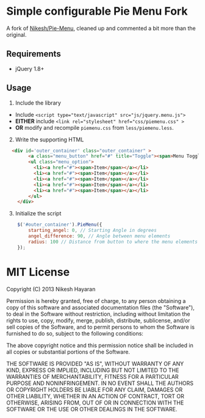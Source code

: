 # Simple configurable Pie Menu Fork

A fork of [Nikesh/Pie-Menu](https://github.com/Nikesh/Pie-Menu), cleaned up and commented a bit more than the original.

## Requirements

* jQuery 1.8+

## Usage

1. Include the library

  * Include `<script type="text/javascript" src="js/jquery.menu.js">` 
  * **EITHER** include `<link rel="stylesheet" href="css/piemenu.css" >` 
  * **OR** modify and recompile `piemenu.css` from `less/piemenu.less`.

2. Write the supporting HTML

```html
  <div id='outer_container' class="outer_container" >
		<a class="menu_button" href="#" title="Toggle"><span>Menu Toggle</span></a>
		<ul class="menu_option">
		  <li><a href="#"><span>Item</span></a></li>
		  <li><a href="#"><span>Item</span></a></li>
		  <li><a href="#"><span>Item</span></a></li>
		  <li><a href="#"><span>Item</span></a></li>
		  <li><a href="#"><span>Item</span></a></li>
		</ul>
	</div>
```

3. Initialize the script

```javascript
	$('#outer_container').PieMenu({
		starting_angel: 0, // Starting Angle in degrees
		angel_difference: 90, // Angle between menu elements
		radius: 100 // Distance from button to where the menu elements end up
	});	
```

# MIT License

Copyright (C) 2013 Nikesh Hayaran

Permission is hereby granted, free of charge, to any person obtaining a copy of this software and associated documentation files (the "Software"), to deal in the Software without restriction, including without limitation the rights to use, copy, modify, merge, publish, distribute, sublicense, and/or sell copies of the Software, and to permit persons to whom the Software is furnished to do so, subject to the following conditions:

The above copyright notice and this permission notice shall be included in all copies or substantial portions of the Software.

THE SOFTWARE IS PROVIDED "AS IS", WITHOUT WARRANTY OF ANY KIND, EXPRESS OR IMPLIED, INCLUDING BUT NOT LIMITED TO THE WARRANTIES OF MERCHANTABILITY, FITNESS FOR A PARTICULAR PURPOSE AND NONINFRINGEMENT. IN NO EVENT SHALL THE AUTHORS OR COPYRIGHT HOLDERS BE LIABLE FOR ANY CLAIM, DAMAGES OR OTHER LIABILITY, WHETHER IN AN ACTION OF CONTRACT, TORT OR OTHERWISE, ARISING FROM, OUT OF OR IN CONNECTION WITH THE SOFTWARE OR THE USE OR OTHER DEALINGS IN THE SOFTWARE.
